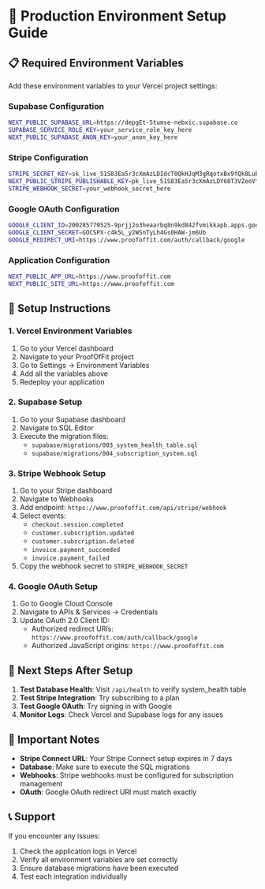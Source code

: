 # 🚀 Production Environment Setup Guide

## 📋 **Required Environment Variables**

Add these environment variables to your Vercel project settings:

### **Supabase Configuration**
```bash
NEXT_PUBLIC_SUPABASE_URL=https://depgEt-5tumse-nebxic.supabase.co
SUPABASE_SERVICE_ROLE_KEY=your_service_role_key_here
NEXT_PUBLIC_SUPABASE_ANON_KEY=your_anon_key_here
```

### **Stripe Configuration**
```bash
STRIPE_SECRET_KEY=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
NEXT_PUBLIC_STRIPE_PUBLISHABLE_KEY=pk_live_51S83Ea5r3cXmAzLDY68T3VZeoVtQnvpYS4pg9jR13Qv5u06ELjCqpRtexG4apd6Nrj5GFaYI4bTO7xB1fKbXiXYX00rYLEvEHq
STRIPE_WEBHOOK_SECRET=your_webhook_secret_here
```

### **Google OAuth Configuration**
```bash
GOOGLE_CLIENT_ID=200285779525-9prjj2o3heaarbq8n9kd842fvmikkapb.apps.googleusercontent.com
GOOGLE_CLIENT_SECRET=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
GOOGLE_REDIRECT_URI=https://www.proofoffit.com/auth/callback/google
```

### **Application Configuration**
```bash
NEXT_PUBLIC_APP_URL=https://www.proofoffit.com
NEXT_PUBLIC_SITE_URL=https://www.proofoffit.com
```

## 🔧 **Setup Instructions**

### **1. Vercel Environment Variables**
1. Go to your Vercel dashboard
2. Navigate to your ProofOfFit project
3. Go to Settings → Environment Variables
4. Add all the variables above
5. Redeploy your application

### **2. Supabase Setup**
1. Go to your Supabase dashboard
2. Navigate to SQL Editor
3. Execute the migration files:
   - `supabase/migrations/003_system_health_table.sql`
   - `supabase/migrations/004_subscription_system.sql`

### **3. Stripe Webhook Setup**
1. Go to your Stripe dashboard
2. Navigate to Webhooks
3. Add endpoint: `https://www.proofoffit.com/api/stripe/webhook`
4. Select events:
   - `checkout.session.completed`
   - `customer.subscription.updated`
   - `customer.subscription.deleted`
   - `invoice.payment_succeeded`
   - `invoice.payment_failed`
5. Copy the webhook secret to `STRIPE_WEBHOOK_SECRET`

### **4. Google OAuth Setup**
1. Go to Google Cloud Console
2. Navigate to APIs & Services → Credentials
3. Update OAuth 2.0 Client ID:
   - Authorized redirect URIs: `https://www.proofoffit.com/auth/callback/google`
   - Authorized JavaScript origins: `https://www.proofoffit.com`

## 🎯 **Next Steps After Setup**

1. **Test Database Health**: Visit `/api/health` to verify system_health table
2. **Test Stripe Integration**: Try subscribing to a plan
3. **Test Google OAuth**: Try signing in with Google
4. **Monitor Logs**: Check Vercel and Supabase logs for any issues

## 🚨 **Important Notes**

- **Stripe Connect URL**: Your Stripe Connect setup expires in 7 days
- **Database**: Make sure to execute the SQL migrations
- **Webhooks**: Stripe webhooks must be configured for subscription management
- **OAuth**: Google OAuth redirect URI must match exactly

## 📞 **Support**

If you encounter any issues:
1. Check the application logs in Vercel
2. Verify all environment variables are set correctly
3. Ensure database migrations have been executed
4. Test each integration individually
